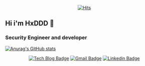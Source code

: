 <div align=center>

[![Hits](https://hits.seeyoufarm.com/api/count/incr/badge.svg?url=https://hxddd.github.io/)](https://hits.seeyoufarm.com)                    

</div>

## Hi i'm HxDDD  👋

### Security Engineer and developer

[![Anurag's GitHub stats](https://github-readme-stats.vercel.app/api?username=HxDDD)](https://github.com/anuraghazra/github-readme-stats)

<div align=center>
  
[![Tech Blog Badge](http://img.shields.io/badge/-Tech%20blog-black?style=flat-square&logo=github&link=https://hxddd.github.io/)](https://hxddd.github.io/) 
[![Gmail Badge](https://img.shields.io/badge/Gmail-d14836?style=flat-square&logo=Gmail&logoColor=white&link=mailto:bziwnsizd@gmail.com)](mailto:bziwnsizd@gmail.com)
[![Linkedin Badge](https://img.shields.io/badge/-LinkedIn-blue?style=flat-square&logo=Linkedin&logoColor=white&link=https://www.linkedin.com/in/%EB%B3%91%EC%A4%80-%EC%A1%B0-844a97228/)](https://www.linkedin.com/in/%EB%B3%91%EC%A4%80-%EC%A1%B0-844a97228/)
 
</div>

